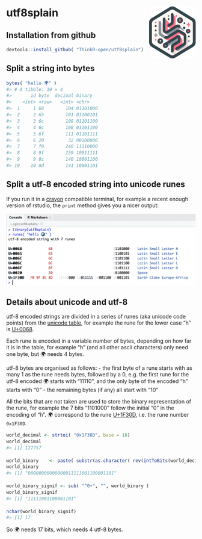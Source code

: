 
# utf8splain <a href="https://github.com/ThinkR-open/utf8splain"><img src="man/figures/logo.png" align="right" height="138"/></a>

## Installation from github

``` r
devtools::install_github( "ThinkR-open/utf8splain")
```

## Split a string into bytes

``` r
bytes( "hello 🌍" )
#> # A tibble: 10 × 4
#>       id byte  decimal binary  
#>    <int> <raw>   <int> <chr>   
#>  1     1 68        104 01101000
#>  2     2 65        101 01100101
#>  3     3 6c        108 01101100
#>  4     4 6c        108 01101100
#>  5     5 6f        111 01101111
#>  6     6 20         32 00100000
#>  7     7 f0        240 11110000
#>  8     8 9f        159 10011111
#>  9     9 8c        140 10001100
#> 10    10 8d        141 10001101
```

## Split a utf-8 encoded string into unicode runes

If you run it in a [crayon](https://github.com/r-lib/crayon) compatible
terminal, for example a recent enough version of rstudio, the `print`
method gives you a nicer output:

![](img/runes-crayon.png)

## Details about unicode and utf-8

utf-8 encoded strings are divided in a series of runes (aka unicode code
points) from the [unicode table](https://unicode-table.com/en/), for
example the rune for the lower case “h” is
[U+0068](https://unicode-table.com/en/#0068).

Each rune is encoded in a variable number of bytes, depending on how far
it is in the table, for example “h” (and all other ascii characters)
only need one byte, but 🌍 needs 4 bytes.

utf-8 bytes are organised as follows: - the first byte of a rune starts
with as many 1 as the rune needs bytes, followed by a 0, e.g. the first
rune for the utf-8 encoded 🌍 starts with “11110”, and the only byte of
the encoded “h” starts with “0” - the remaining bytes (if any) all start
with “10”

All the bits that are not taken are used to store the binary
representation of the rune, for example the 7 bits “1101000” follow the
initial “0” in the encoding of “h”. 🌍 correspond to the rune
[U+1F30D](https://unicode-table.com/en/#1F30D), i.e. the rune number
`0x1F30D`.

``` r
world_decimal <- strtoi( "0x1F30D", base = 16)
world_decimal
#> [1] 127757

world_binary    <- paste( substr(as.character( rev(intToBits(world_decimal)) ), 2, 2 ), collapse = "" )
world_binary
#> [1] "00000000000000011111001100001101"

world_binary_signif <- sub( "^0+", "", world_binary )
world_binary_signif
#> [1] "11111001100001101"

nchar(world_binary_signif)
#> [1] 17
```

So 🌍 needs 17 bits, which needs 4 utf-8 bytes.
